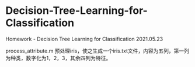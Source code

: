 # Decision-Tree-Learning-for-Classification
Homework - Decision Tree Learning for Classification 2021.05.23

process_attribute.m 预处理iris，使之生成一个iris.txt文件，内容为五列，第一列为种类，数字化为1，2，3，其余四列为特征。

